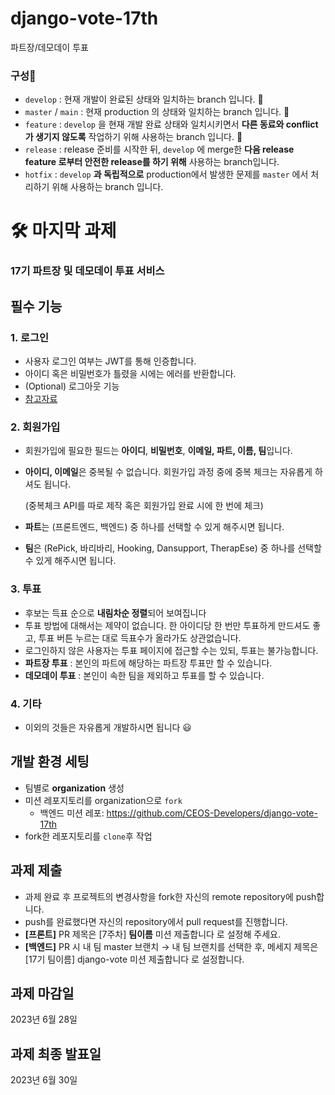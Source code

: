 # django-vote-17th
파트장/데모데이 투표
### 구성🍒

- `develop` : 현재 개발이 완료된 상태와 일치하는 branch 입니다. 🍒
- `master` / `main` : 현재 production 의 상태와 일치하는 branch 입니다. 🍒
- `feature` : `develop` 을 현재 개발 완료 상태와 일치시키면서 **다른 동료와 conflict가 생기지 않도록** 작업하기 위해 사용하는 branch 입니다. 🍒
- `release` : release 준비를 시작한 뒤, `develop` 에 merge한 **다음 release feature 로부터 안전한 release를 하기 위해** 사용하는 branch입니다.
- `hotfix` : `develop` **과 독립적으로** production에서 발생한 문제를 `master` 에서 처리하기 위해 사용하는 branch 입니다.


# 🛠️ **마지막 과제**

### **17기 파트장 및 데모데이 투표 서비스**

## 필수 기능

### 1. 로그인

- 사용자 로그인 여부는 JWT를 통해 인증합니다.
- 아이디 혹은 비밀번호가 틀렸을 시에는 에러를 반환합니다.
- (Optional) 로그아웃 기능
- [참고자료](https://django-rest-framework-simplejwt.readthedocs.io/en/latest/getting_started.html)

### 2. 회원가입

- 회원가입에 필요한 필드는 **아이디**, **비밀번호**, **이메일, 파트, 이름, 팀**입니다.
- **아이디, 이메일**은 중복될 수 없습니다. 
회원가입 과정 중에 중복 체크는 자유롭게 하셔도 됩니다.
    
    (중복체크 API를 따로 제작 혹은 회원가입 완료 시에 한 번에 체크)
    
- **파트**는 (프론트엔드, 백엔드) 중 하나를 선택할 수 있게 해주시면 됩니다.
- **팀**은 (RePick, 바리바리, Hooking, Dansupport, TherapEse) 중 하나를 선택할 수 있게 해주시면 됩니다.

### 3. 투표

- 후보는 득표 순으로 **내림차순 정렬**되어 보여집니다
- 투표 방법에 대해서는 제약이 없습니다. 한 아이디당 한 번만 투표하게 만드셔도 좋고, 투표 버튼 누르는 대로 득표수가 올라가도 상관없습니다.
- 로그인하지 않은 사용자는 투표 페이지에 접근할 수는 있되, 투표는 불가능합니다.
- **파트장 투표** : 본인의 파트에 해당하는 파트장 투표만 할 수 있습니다.
- **데모데이 투표** : 본인이 속한 팀을 제외하고 투표를 할 수 있습니다.

### 4. 기타

- 이외의 것들은 자유롭게 개발하시면 됩니다 😃

## 개발 환경 세팅

- 팀별로 **organization** 생성
- 미션 레포지토리를 organization으로 `fork`
    - 백엔드 미션 레포: https://github.com/CEOS-Developers/django-vote-17th
- fork한 레포지토리를 `clone`후 작업

## 과제 제출

- 과제 완료 후 프로젝트의 변경사항을 fork한 자신의 remote repository에 push합니다.
- push를 완료했다면 자신의 repository에서 pull request를 진행합니다.
- **[프론트]** PR 제목은 [7주차] **팀이름** 미션 제출합니다 로 설정해 주세요.
- **[백엔드]** PR 시 내 팀 master 브랜치 → 내 팀 브랜치를 선택한 후, 메세지 제목은 [17기 팀이름] django-vote 미션 제출합니다 로 설정합니다.

## 과제 마감일

2023년 6월 28일

## 과제 최종 발표일

2023년 6월 30일

